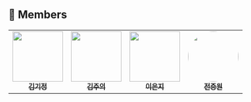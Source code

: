 
## 🧑 Members

<table>
  <tr>
     <td align="center">
        <a href="https://github.com/GijeongKim98">
          <img src="https://avatars.githubusercontent.com/u/83777482?v=4" width="100px" alt=""/><br />
          <sub><b>김기정</b></sub>
        </a><br/>
    </td>
    <td align="center">
        <a href="https://github.com/watchstep">
          <img src="https://avatars.githubusercontent.com/u/88659167?v=4" width="100px" alt=""/><br />
          <sub><b>김주의</b></sub>
        </a><br/>
    </td>
    <td align="center">
        <a href="https://github.com/eunjios">
          <img src="https://avatars.githubusercontent.com/u/77034159?v=4" width="100px" alt=""/><br />
          <sub><b>이은지</b></sub>
        </a><br/>
    </td>
    <td align="center">
        <a href="https://github.com/1132jjw">
          <img src="https://avatars.githubusercontent.com/u/62981031?v=4" width="100px" style="border-radius:70%" alt=""/><br />
          <sub><b>전증원</b></sub><br/>
        </a>
    </td>
  </tr>
</table>
